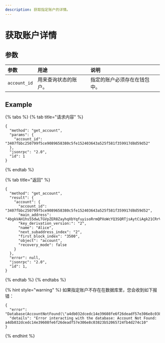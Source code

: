 ```yaml
---
description: 获取指定账户的详情。
---
```


# 获取账户详情

## 参数

| 参数 | 用途 | 说明 |
| :--- | :--- | :--- |
| `account_id` | 用来查询状态的账户。 | 指定的账户必须存在在钱包中。 |

## Example

{% tabs %}
{% tab title="请求内容" %}
```text
{
  "method": "get_account",
  "params": {
    "account_id": "3407fbbc250799f5ce9089658380c5fe152403643a525f581f359917d8d59d52"
  },
  "jsonrpc": "2.0",
  "id": 1
}
```
{% endtab %}

{% tab title="返回" %}
```text
{
  "method": "get_account",
  "result": {
    "account": {
      "account_id": "3407fbbc250799f5ce9089658380c5fe152403643a525f581f359917d8d59d52",
      "main_address": "4bgkVAH1hs55dwLTGVpZER8ZayhqXbYqfuyisoRrmQPXoWcYQ3SQRTjsAytCiAgk21CRrVNysVw5qwzweURzDK9HL3rGXFmAAahb364kYe3",
      "key_derivation_version:": "2",
      "name": "Alice",
      "next_subaddress_index": "2",
      "first_block_index": "3500",
      "object": "account",
      "recovery_mode": false
    }
  },
  "error": null,
  "jsonrpc": "2.0",
  "id": 1,
}
```
{% endtab %}
{% endtabs %}

{% hint style="warning" %}
如果指定账户不存在在数据库里，您会收到如下报错：

```text
{
  "error": "Database(AccountNotFound(\"a4db032dcedc14e39608fe6f26deadf57e306e8c03823b52065724fb4d274c10\"))",
  "details": "Error interacting with the database: Account Not Found: a4db032dcedc14e39608fe6f26deadf57e306e8c03823b52065724fb4d274c10"
}
```
{% endhint %}

